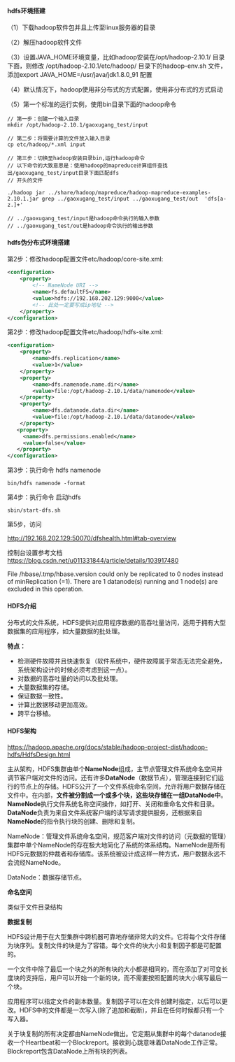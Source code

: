 #### hdfs环境搭建

（1）下载hadoop软件包并且上传至linux服务器的目录

（2）解压hadoop软件文件

（3）设置JAVA_HOME环境变量，比如hadoop安装在/opt/hadoop-2.10.1/  目录下面，则修改  /opt/hadoop-2.10.1/etc/hadoop/ 目录下的hadoop-env.sh 文件，添加export JAVA_HOME=/usr/java/jdk1.8.0_91 配置

（4）默认情况下，hadoop使用非分布式的方式配置，使用非分布式的方式启动

（5）第一个标准的运行实例，使用bin目录下面的hadoop命令

```shell
// 第一步：创建一个输入目录
mkdir /opt/hadoop-2.10.1/gaoxugang_test/input

// 第二步：将需要计算的文件放入输入目录
cp etc/hadoop/*.xml input

// 第三步：切换至hadoop安装目录bin,运行hadoop命令
// 以下命令的大致意思是：使用hadoop的mapreduce计算组件查找出/gaoxugang_test/input目录下面匹配dfs
// 开头的文件

./hadoop jar ../share/hadoop/mapreduce/hadoop-mapreduce-examples-2.10.1.jar grep ../gaoxugang_test/input ../gaoxugang_test/out  'dfs[a-z.]+'

// ../gaoxugang_test/input是hadoop命令执行的输入参数
// ../gaoxugang_test/out是hadoop命令执行的输出参数
```

#### hdfs伪分布式环境搭建



第2步：修改hadoop配置文件etc/hadoop/core-site.xml:

```xml
<configuration>
    <property>
        <!-- NameNode URI -->
        <name>fs.defaultFS</name>
        <value>hdfs://192.168.202.129:9000</value>
        <!-- 此处一定要写成ip地址 -->
    </property>
</configuration>
```

第2步：修改hadoop配置文件etc/hadoop/hdfs-site.xml:

```xml
<configuration>
    <property>
        <name>dfs.replication</name>
        <value>1</value>
    </property>
    <property>
        <name>dfs.namenode.name.dir</name>
        <value>file:/opt/hadoop-2.10.1/data/namenode</value>
    </property>
    <property>
        <name>dfs.datanode.data.dir</name>
        <value>file:/opt/hadoop-2.10.1/data/datanode</value>
    </property>
   <property>
     <name>dfs.permissions.enabled</name>
     <value>false</value>
   </property>
</configuration>
```

第3步：执行命令 hdfs namenode

```shell
bin/hdfs namenode -format
```

第4步：执行命令 启动hdfs

```shell
sbin/start-dfs.sh
```

第5步，访问

http://192.168.202.129:50070/dfshealth.html#tab-overview

控制台设置参考文档  https://blog.csdn.net/u011331844/article/details/103917480

File /hbase/.tmp/hbase.version could only be replicated to 0 nodes instead of minReplication (=1).  There are 1 datanode(s) running and 1 node(s) are excluded in this operation.

#### HDFS介绍

分布式的文件系统，HDFS提供对应用程序数据的高吞吐量访问，适用于拥有大型数据集的应用程序，如大量数据的批处理。

**特点：**

- 检测硬件故障并且快速恢复（软件系统中，硬件故障属于常态无法完全避免，系统架构设计的时候必须考虑到这一点）。
- 对数据的高吞吐量的访问以及批处理。
- 大量数据集的存储。
- 保证数据一致性。
- 计算比数据移动更加高效。
- 跨平台移植。



#### HDFS架构

https://hadoop.apache.org/docs/stable/hadoop-project-dist/hadoop-hdfs/HdfsDesign.html

主从架构，HDFS集群由单个**NameNode**组成，主节点管理文件系统命名空间并调节客户端对文件的访问。还有许多**DataNode**（数据节点），管理连接到它们运行的节点上的存储。HDFS公开了一个文件系统命名空间，允许将用户数据存储在文件中。在内部，**文件被分割成一个或多个块，这些块存储在一组DataNode中**。**NameNode**执行文件系统名称空间操作，如打开、关闭和重命名文件和目录。**DataNode**负责为来自文件系统客户端的读写请求提供服务，还根据来自**NameNode**的指令执行块的创建、删除和复制。



NameNode：管理文件系统命名空间，规范客户端对文件的访问（元数据的管理）集群中单个NameNode的存在极大地简化了系统的体系结构。NameNode是所有HDFS元数据的仲裁者和存储库。该系统被设计成这样一种方式，用户数据永远不会流经NameNode。

DataNode：数据存储节点。

**命名空间**

类似于文件目录结构

**数据复制**

HDFS设计用于在大型集群中跨机器可靠地存储非常大的文件。它将每个文件存储为块序列。复制文件的块是为了容错。每个文件的块大小和复制因子都是可配置的。

一个文件中除了最后一个块之外的所有块的大小都是相同的，而在添加了对可变长度块的支持后，用户可以开始一个新的块，而不需要按照配置的块大小填写最后一个块。

应用程序可以指定文件的副本数量。复制因子可以在文件创建时指定，以后可以更改。HDFS中的文件都是一次写入(除了追加和截断)，并且在任何时候都只有一个写入器。

关于块复制的所有决定都由NameNode做出。它定期从集群中的每个datanode接收一个Heartbeat和一个Blockreport。接收到心跳意味着DataNode工作正常。Blockreport包含DataNode上所有块的列表。



